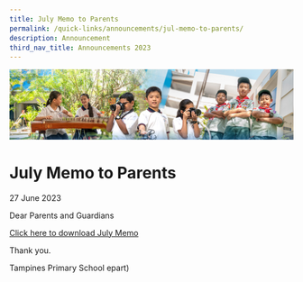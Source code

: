 ```yaml
---
title: July Memo to Parents
permalink: /quick-links/announcements/jul-memo-to-parents/
description: Announcement
third_nav_title: Announcements 2023
---
```

![](/images/AboutUs.jpg)

July Memo to Parents
========================
27 June 2023

Dear Parents and Guardians

[Click here to download July Memo](/for-parents/letters-to-parents/)


Thank you.

Tampines Primary School
epart)